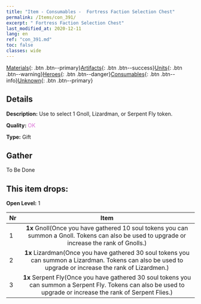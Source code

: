 ```yaml
---
title: "Item - Consumables -  Fortress Faction Selection Chest"
permalink: /Items/con_391/
excerpt: " Fortress Faction Selection Chest"
last_modified_at: 2020-12-11
lang: en
ref: "con_391.md"
toc: false
classes: wide
---
```

 [Materials](/Items/){: .btn .btn--primary}[Artifacts](/Items/Artifacts/){: .btn .btn--success}[Units](/Items/Units/){: .btn .btn--warning}[Heroes](/Items/Heroes/){: .btn .btn--danger}[Consumables](/Items/Consumables/){: .btn .btn--info}[Unknown](/Items/Unknown/){: .btn .btn--primary}

## Details
 **Description:** Use to select 1 Gnoll, Lizardman, or Serpent Fly token.

 **Quality:** <span style="color: #DA70D6">OK</span>

 **Type:** Gift

## Gather

  To Be Done

## This item drops:

 **Open Level:** 1

  | Nr |      Item    |
  |:---|:------------:|
  | 1 |  **1x** Gnoll(Once you have gathered 10 soul tokens you can summon a Gnoll. Tokens can also be used to upgrade or increase the rank of Gnolls.) | 
  | 2 |  **1x** Lizardman(Once you have gathered 30 soul tokens you can summon a Lizardman. Tokens can also be used to upgrade or increase the rank of Lizardmen.) | 
  | 3 |  **1x** Serpent Fly(Once you have gathered 30 soul tokens you can summon a Serpent Fly. Tokens can also be used to upgrade or increase the rank of Serpent Flies.) | 
